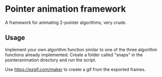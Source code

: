 # Pointer animation framework

A framework for animating 2-pointer algorithms, very crude.

## Usage
Implement your own algorithm function similar to one of the three algorithm functions already implemented. Create a folder called "snaps" in the pointeranimation directory and run the script.

Use https://ezgif.com/maker to create a gif from the exported frames. 

